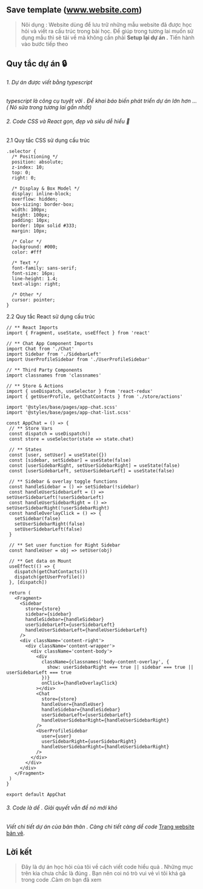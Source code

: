 
## Save template (www.website.com)
> Nôi dụng : Website dùng để lưu trữ những mẫu website đã được học hỏi và viết ra cấu trúc trong bài học. Để giúp trong tương lai muốn sử dụng mẫu thì sẽ tải về mà không cần phải **Setup lại dự án .** Tiến hành vào bước tiếp theo  

## Quy tắc dự án 🔒
###### 1. Dự án được viết bằng typescript
_typescript là công cụ tuyệt vời . Để khai báo biến phát triển dự án lớn hơn ... ( Nó sửa trong tương lai gần nhất)_

###### 2. Code CSS và React gọn, đẹp và siêu dễ hiểu 🚀

2.1 Quy tắc CSS sử dụng cấu trúc
```
.selector {
  /* Positioning */
  position: absolute;
  z-index: 10;
  top: 0;
  right: 0;

  /* Display & Box Model */
  display: inline-block;
  overflow: hidden;
  box-sizing: border-box;
  width: 100px;
  height: 100px;
  padding: 10px;
  border: 10px solid #333;
  margin: 10px;

  /* Color */
  background: #000;
  color: #fff
  
  /* Text */
  font-family: sans-serif;
  font-size: 16px;
  line-height: 1.4;
  text-align: right;

  /* Other */
  cursor: pointer;
}
```
2.2 Quy tắc React sử dụng cấu trúc
 
 ```
 // ** React Imports
import { Fragment, useState, useEffect } from 'react'

// ** Chat App Component Imports
import Chat from './Chat'
import Sidebar from './SidebarLeft'
import UserProfileSidebar from './UserProfileSidebar'

// ** Third Party Components
import classnames from 'classnames'

// ** Store & Actions
import { useDispatch, useSelector } from 'react-redux'
import { getUserProfile, getChatContacts } from './store/actions'

import '@styles/base/pages/app-chat.scss'
import '@styles/base/pages/app-chat-list.scss'

const AppChat = () => {
  // ** Store Vars
  const dispatch = useDispatch()
  const store = useSelector(state => state.chat)

  // ** States
  const [user, setUser] = useState({})
  const [sidebar, setSidebar] = useState(false)
  const [userSidebarRight, setUserSidebarRight] = useState(false)
  const [userSidebarLeft, setUserSidebarLeft] = useState(false)

  // ** Sidebar & overlay toggle functions
  const handleSidebar = () => setSidebar(!sidebar)
  const handleUserSidebarLeft = () => setUserSidebarLeft(!userSidebarLeft)
  const handleUserSidebarRight = () => setUserSidebarRight(!userSidebarRight)
  const handleOverlayClick = () => {
    setSidebar(false)
    setUserSidebarRight(false)
    setUserSidebarLeft(false)
  }

  // ** Set user function for Right Sidebar
  const handleUser = obj => setUser(obj)

  // ** Get data on Mount
  useEffect(() => {
    dispatch(getChatContacts())
    dispatch(getUserProfile())
  }, [dispatch])

  return (
    <Fragment>
      <Sidebar
        store={store}
        sidebar={sidebar}
        handleSidebar={handleSidebar}
        userSidebarLeft={userSidebarLeft}
        handleUserSidebarLeft={handleUserSidebarLeft}
      />
      <div className='content-right'>
        <div className='content-wrapper'>
          <div className='content-body'>
            <div
              className={classnames('body-content-overlay', {
                show: userSidebarRight === true || sidebar === true || userSidebarLeft === true
              })}
              onClick={handleOverlayClick}
            ></div>
            <Chat
              store={store}
              handleUser={handleUser}
              handleSidebar={handleSidebar}
              userSidebarLeft={userSidebarLeft}
              handleUserSidebarRight={handleUserSidebarRight}
            />
            <UserProfileSidebar
              user={user}
              userSidebarRight={userSidebarRight}
              handleUserSidebarRight={handleUserSidebarRight}
            />
          </div>
        </div>
      </div>
    </Fragment>
  )
}

export default AppChat
 ```
###### 3. Code là dể . Giải quyết vẫn đề nó mới khó 
_Viết chi tiết dự án của bản thân . Càng chi tiết càng dể code_
[Trang website bản vẽ](https://markdownlivepreview.com/).

## Lời kết 
> Đây là dự án học hỏi của tôi về cách viết code hiểu quả . Những mục trên kia chưa chắc là đúng . Bạn nên coi nó trò vui vẻ vì tôi khá gà trong code .Cảm ơn bạn đã xem

